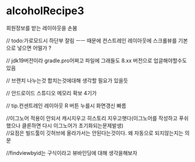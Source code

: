 # alcoholRecipe3
회원정보를 받는 레이아웃을 손봄

// todo:가로모드시 하단부 잘림 ㅡㅡ 때문에 컨스트레인 레이아웃에 스크롤뷰를 기본으로 넣으면 어떨가 ?   

// jdk19버전이라 gradle.pro어쩌고 파일에 그래들도 8.xx 버전으로 업글해야할수도 있음  

// 브랜치 나누는것 합치는것에대해 생각할 필요가 있을듯  

// 안드로이드 스튜디오 메모리 확보 4기가  

// tip.컨센트레인 레이아웃  R 버튼 누를시 화면갱신 빠름  

//이그노어 적용이 안되서 캐시지우고 히스토리 지우고햇다(이그노어를 작성하고 푸쉬했으나 클론하면 다시 이그노어가 초기화되는문제발생)  
//요점은 빌드툴이 깃허브에 올라가서는 안된다는것이다. 왜 자동으로 되지않는지는 의문  

//findviewbyid는 구식이라고 뷰바인딩에 대해 생각을해보자
